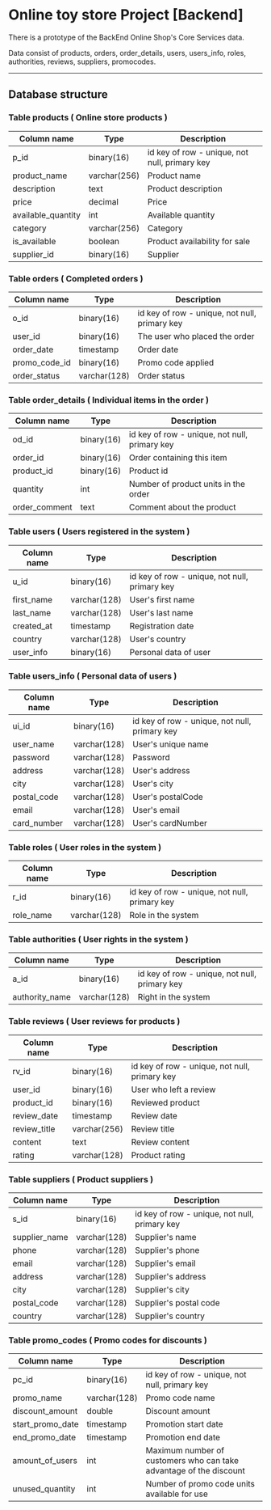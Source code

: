 # Online toy store Project [Backend]

 There is a prototype of the BackEnd Online Shop's Core Services data.
 
 Data consist of products, orders, order_details, users, users_info, roles, authorities, reviews, suppliers, promocodes.
 ___
 
## Database structure

### Table products ( Online store products )

| Column name        | Type         | Description                                   |
|--------------------|--------------|-----------------------------------------------|
| p_id               | binary(16)   | id key of row - unique, not null, primary key |
| product_name       | varchar(256) | Product name                                  |
| description        | text         | Product description                           |
| price              | decimal      | Price                                         |
| available_quantity | int          | Available quantity                            |
| category           | varchar(256) | Category                                      |
| is_available       | boolean      | Product availability for sale                 |
| supplier_id        | binary(16)   | Supplier                                      |


### Table orders ( Completed orders )

| Column name   | Type         | Description                                   |
|---------------|--------------|-----------------------------------------------|
| o_id          | binary(16)   | id key of row - unique, not null, primary key |
| user_id       | binary(16)   | The user who placed the order                 |
| order_date    | timestamp    | Order date                                    |
| promo_code_id | binary(16)   | Promo code applied                            |
| order_status  | varchar(128) | Order status                                  |



### Table order_details ( Individual items in the order )

| Column name   | Type       | Description                                   |
|---------------|------------|-----------------------------------------------|
| od_id         | binary(16) | id key of row - unique, not null, primary key |
| order_id      | binary(16) | Order containing this item                    |
| product_id    | binary(16) | Product id                                    |
| quantity      | int        | Number of product units in the order          |
| order_comment | text       | Comment about the product                     |



### Table users ( Users registered in the system )

| Column name | Type         | Description                                   |
|-------------|--------------|-----------------------------------------------|
| u_id        | binary(16)   | id key of row - unique, not null, primary key |
| first_name  | varchar(128) | User's first name                             |
| last_name   | varchar(128) | User's  last name                             |
| created_at  | timestamp    | Registration date                             |
| country     | varchar(128) | User's country                                |
| user_info   | binary(16)   | Personal data of user                         |



### Table users_info ( Personal data of users )

| Column name | Type         | Description                                   |
|-------------|--------------|-----------------------------------------------|
| ui_id       | binary(16)   | id key of row - unique, not null, primary key |
| user_name   | varchar(128) | User's unique name                            |
| password    | varchar(128) | Password                                      |
| address     | varchar(128) | User's address                                |
| city        | varchar(128) | User's city                                   |
| postal_code | varchar(128) | User's postalCode                             |
| email       | varchar(128) | User's email                                  |
| card_number | varchar(128) | User's cardNumber                             |



### Table roles ( User roles in the system )

| Column name | Type         | Description                                   |
|-------------|--------------|-----------------------------------------------|
| r_id        | binary(16)   | id key of row - unique, not null, primary key |
| role_name   | varchar(128) | Role in the system                            |



### Table authorities ( User rights in the system )

| Column name    | Type         | Description                                   |
|----------------|--------------|-----------------------------------------------|
| a_id           | binary(16)   | id key of row - unique, not null, primary key |
| authority_name | varchar(128) | Right in the system                           |



### Table reviews ( User reviews for products )

| Column name  | Type         | Description                                   |
|--------------|--------------|-----------------------------------------------|
| rv_id        | binary(16)   | id key of row - unique, not null, primary key |
| user_id      | binary(16)   | User who left a review                        |
| product_id   | binary(16)   | Reviewed product                              |
| review_date  | timestamp    | Review date                                   |
| review_title | varchar(256) | Review title                                  |
| content      | text         | Review content                                |
| rating       | varchar(128) | Product rating                                |



### Table suppliers ( Product suppliers )

| Column name   | Type         | Description                                   |
|---------------|--------------|-----------------------------------------------|
| s_id          | binary(16)   | id key of row - unique, not null, primary key |
| supplier_name | varchar(128) | Supplier's name                               |
| phone         | varchar(128) | Supplier's phone                              |
| email         | varchar(128) | Supplier's email                              |
| address       | varchar(128) | Supplier's address                            |
| city          | varchar(128) | Supplier's city                               |
| postal_code   | varchar(128) | Supplier's postal code                        |
| country       | varchar(128) | Supplier's country                            |



### Table promo_codes ( Promo codes for discounts )

| Column name      | Type         | Description                                                        |
|------------------|--------------|--------------------------------------------------------------------|
| pc_id            | binary(16)   | id key of row - unique, not null, primary key                      |
| promo_name       | varchar(128) | Promo code name                                                    |
| discount_amount  | double       | Discount amount                                                    |
| start_promo_date | timestamp    | Promotion start date                                               |
| end_promo_date   | timestamp    | Promotion end date                                                 |
| amount_of_users  | int          | Maximum number of customers who can take advantage of the discount |
| unused_quantity  | int          | Number of promo code units available for use                       |




